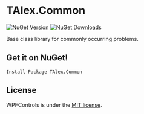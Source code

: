 # TAlex.Common
[![NuGet Version](http://img.shields.io/nuget/v/TAlex.Common.svg?style=flat)](https://www.nuget.org/packages/TAlex.Common/) [![NuGet Downloads](http://img.shields.io/nuget/dt/TAlex.Common.svg?style=flat)](https://www.nuget.org/packages/TAlex.Common/)

 Base class library for commonly occurring problems.

## Get it on NuGet!

    Install-Package TAlex.Common

## License
WPFControls is under the [MIT license](https://github.com/T-Alex/Common/blob/master/LICENSE.md).
